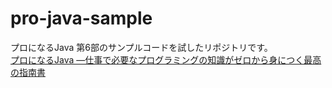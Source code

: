 # pro-java-sample

プロになるJava 第6部のサンプルコードを試したリポジトリです。  
[プロになるJava
―仕事で必要なプログラミングの知識がゼロから身につく最高の指南書](https://gihyo.jp/book/2022/978-4-297-12685-8)